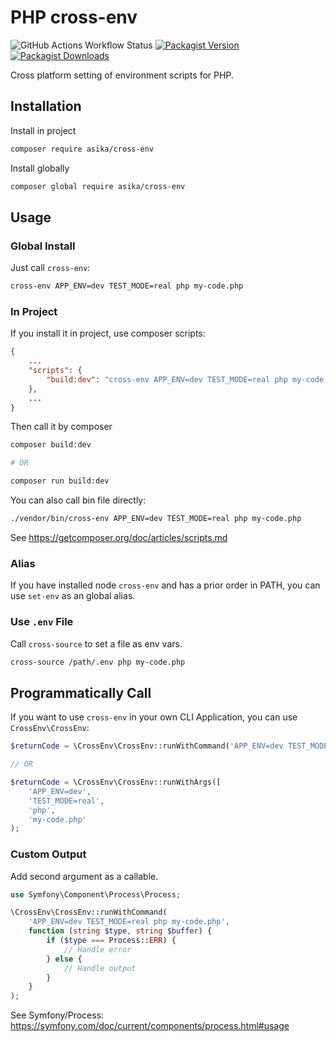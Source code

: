 # PHP cross-env

![GitHub Actions Workflow Status](https://img.shields.io/github/actions/workflow/status/asika32764/php-cross-env/ci.yml?style=for-the-badge)
[![Packagist Version](https://img.shields.io/packagist/v/asika/cross-env?style=for-the-badge)
](https://packagist.org/packages/asika/cross-env)
[![Packagist Downloads](https://img.shields.io/packagist/dt/asika/cross-env?style=for-the-badge)](https://packagist.org/packages/asika/cross-env)

Cross platform setting of environment scripts for PHP.

## Installation

Install in project

```bash
composer require asika/cross-env
```

Install globally

```bash
composer global require asika/cross-env
```

## Usage

### Global Install

Just call `cross-env`:

```bash
cross-env APP_ENV=dev TEST_MODE=real php my-code.php
```

### In Project

If you install it in project, use composer scripts:

```json
{
    ...
    "scripts": {
        "build:dev": "cross-env APP_ENV=dev TEST_MODE=real php my-code.php"
    },
    ...
}
```

Then call it by composer

```bash
composer build:dev

# OR

composer run build:dev
```

You can also call bin file directly:

```bash
./vendor/bin/cross-env APP_ENV=dev TEST_MODE=real php my-code.php
```

See https://getcomposer.org/doc/articles/scripts.md

### Alias

If you have installed node `cross-env` and has a prior order in PATH, 
you can use `set-env` as an global alias.

### Use `.env` File

Call `cross-source` to set a file as env vars.

```bash
cross-source /path/.env php my-code.php
```

## Programmatically Call

If you want to use `cross-env` in your own CLI Application, you can use `CrossEnv\CrossEnv`:

```php
$returnCode = \CrossEnv\CrossEnv::runWithCommand('APP_ENV=dev TEST_MODE=real php my-code.php');

// OR

$returnCode = \CrossEnv\CrossEnv::runWithArgs([
    'APP_ENV=dev',
    'TEST_MODE=real',
    'php',
    'my-code.php'
);
```

### Custom Output

Add second argument as a callable.

```php
use Symfony\Component\Process\Process;

\CrossEnv\CrossEnv::runWithCommand(
    'APP_ENV=dev TEST_MODE=real php my-code.php',
    function (string $type, string $buffer) {
        if ($type === Process::ERR) {
            // Handle error
        } else {
            // Handle output
        }
    }
);
```

See Symfony/Process: https://symfony.com/doc/current/components/process.html#usage
